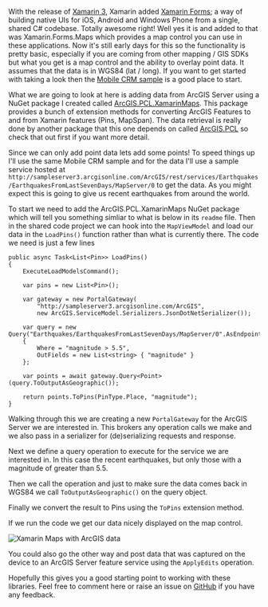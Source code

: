 ﻿With the release of [Xamarin 3](http://blog.xamarin.com/announcing-xamarin-3/), Xamarin added [Xamarin Forms](https://xamarin.com/forms); a way of building native UIs for iOS, Android and Windows Phone from a single, shared C# codebase. Totally awesome right! Well yes it is and added to that was Xamarin.Forms.Maps which provides a map control you can use in these applications. Now it's still early days for this so the functionality is pretty basic, especially if you are coming from other mapping / GIS SDKs but what you get is a map control and the ability to overlay point data. It assumes that the data is in WGS84 (lat / long). If you want to get started with taking a look then the [Mobile CRM sample](https://github.com/xamarin/xamarin-forms-samples/tree/master/MobileCRM) is a good place to start.

What we are going to look at here is adding data from ArcGIS Server using a NuGet package I created called [ArcGIS.PCL.XamarinMaps](https://www.nuget.org/packages/ArcGIS.PCL.XamarinMaps/). This package provides a bunch of extension methods for converting ArcGIS Features to and from Xamarin features (Pins, MapSpan). The data retrieval is really done by another package that this one depends on called [ArcGIS.PCL](https://github.com/davetimmins/ArcGIS.PCL) so check that out first if you want more detail. 

Since we can only add point data lets add some points! To speed things up I'll use the same Mobile CRM sample and for the data I'll use a sample service hosted at `http://sampleserver3.arcgisonline.com/ArcGIS/rest/services/Earthquakes/EarthquakesFromLastSevenDays/MapServer/0` to get the data. As you might expect this is going to give us recent earthquakes from around the world.

To start we need to add the ArcGIS.PCL.XamarinMaps NuGet package which will tell you something simliar to what is below in its `readme` file. Then in the shared code project we can hook into the `MapViewModel` and load our data in the `LoadPins()` function rather than what is currently there. The code we need is just a few lines

<pre><code>public async Task&lt;List&lt;Pin&gt;&gt; LoadPins()
{
    ExecuteLoadModelsCommand();

    var pins = new List&lt;Pin&gt;();

    var gateway = new PortalGateway(
        "http://sampleserver3.arcgisonline.com/ArcGIS",
        new ArcGIS.ServiceModel.Serializers.JsonDotNetSerializer());

    var query = new Query("Earthquakes/EarthquakesFromLastSevenDays/MapServer/0".AsEndpoint())
    {
        Where = "magnitude &gt; 5.5",
        OutFields = new List&lt;string&gt; { "magnitude" }
    };

    var points = await gateway.Query&lt;Point&gt;(query.ToOutputAsGeographic());

    return points.ToPins(PinType.Place, "magnitude");
}</code></pre>

Walking through this we are creating a new `PortalGateway` for the ArcGIS Server we are interested in. This brokers any operation calls we make and we also pass in a serializer for (de)serializing requests and response.

Next we define a query operation to execute for the service we are interested in. In this case the recent earthquakes, but only those with a magnitude of greater than 5.5.

Then we call the operation and just to make sure the data comes back in WGS84 we call `ToOutputAsGeographic()` on the query object.

Finally we convert the result to Pins using the `ToPins` extension method.

If we run the code we get our data nicely displayed on the map control.

<img src="/Assets/xamarinmaps.png" alt="Xamarin Maps with ArcGIS data" class="pure-img"/>

You could also go the other way and post data that was captured on the device to an ArcGIS Server feature service using the `ApplyEdits` operation.

Hopefully this gives you a good starting point to working with these libraries. Feel free to comment here or raise an issue on [GitHub](https://github.com/davetimmins/ArcGIS.PCL.XamarinMaps) if you have any feedback.
